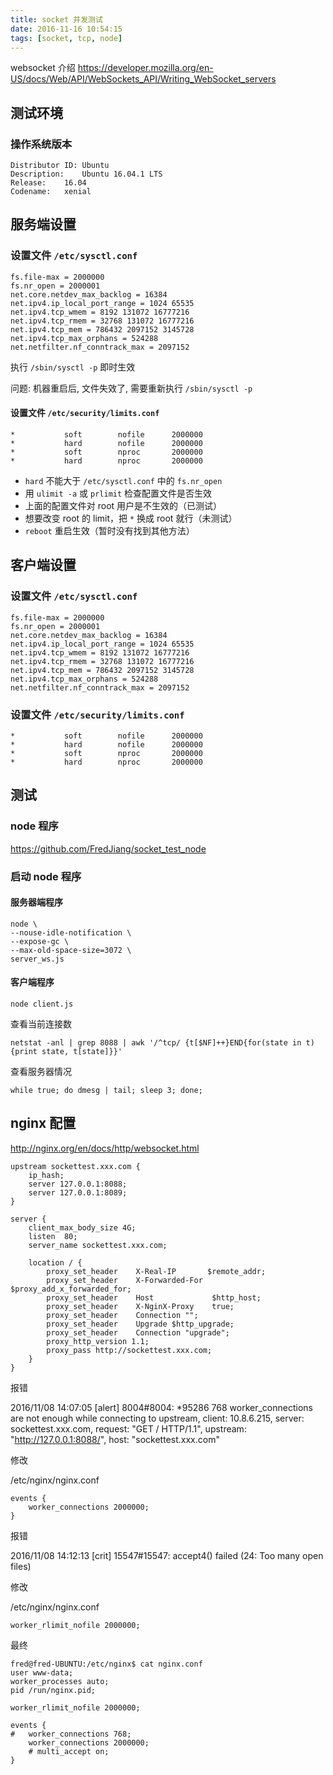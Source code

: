 ```yaml
---
title: socket 并发测试
date: 2016-11-16 10:54:15
tags: [socket, tcp, node]
---
```


websocket 介绍 <https://developer.mozilla.org/en-US/docs/Web/API/WebSockets_API/Writing_WebSocket_servers>

<!--more-->

## 测试环境

### 操作系统版本
	
```
Distributor ID:	Ubuntu
Description:	Ubuntu 16.04.1 LTS
Release:	16.04
Codename:	xenial
```


## 服务端设置

### 设置文件 `/etc/sysctl.conf`


```
fs.file-max = 2000000
fs.nr_open = 2000001
net.core.netdev_max_backlog = 16384
net.ipv4.ip_local_port_range = 1024 65535
net.ipv4.tcp_wmem = 8192 131072 16777216
net.ipv4.tcp_rmem = 32768 131072 16777216
net.ipv4.tcp_mem = 786432 2097152 3145728
net.ipv4.tcp_max_orphans = 524288
net.netfilter.nf_conntrack_max = 2097152
```

执行 `/sbin/sysctl -p` 即时生效

问题: 机器重启后, 文件失效了, 需要重新执行 `/sbin/sysctl -p`

#### 设置文件 `/etc/security/limits.conf`


```
*           soft        nofile      2000000
*           hard        nofile      2000000
*           soft        nproc       2000000
*           hard        nproc       2000000
```

* `hard` 不能大于 `/etc/sysctl.conf` 中的 `fs.nr_open`
* 用 `ulimit -a` 或 `prlimit` 检查配置文件是否生效
* 上面的配置文件对 root 用户是不生效的（已测试）
* 想要改变 root 的 limit，把 `*` 换成 root 就行（未测试）
* `reboot` 重启生效（暂时没有找到其他方法）

## 客户端设置

### 设置文件 `/etc/sysctl.conf`

```
fs.file-max = 2000000
fs.nr_open = 2000001
net.core.netdev_max_backlog = 16384
net.ipv4.ip_local_port_range = 1024 65535
net.ipv4.tcp_wmem = 8192 131072 16777216
net.ipv4.tcp_rmem = 32768 131072 16777216
net.ipv4.tcp_mem = 786432 2097152 3145728
net.ipv4.tcp_max_orphans = 524288
net.netfilter.nf_conntrack_max = 2097152
```

### 设置文件 `/etc/security/limits.conf`

```
*           soft        nofile      2000000
*           hard        nofile      2000000
*           soft        nproc       2000000
*           hard        nproc       2000000
```

## 测试
 
### node 程序

<https://github.com/FredJiang/socket_test_node>

### 启动 node 程序

#### 服务器端程序

```
node \
--nouse-idle-notification \
--expose-gc \
--max-old-space-size=3072 \
server_ws.js
```

#### 客户端程序

`node client.js`


查看当前连接数

`netstat -anl | grep 8088 | awk '/^tcp/ {t[$NF]++}END{for(state in t){print state, t[state]}}'`

查看服务器情况

`while true; do dmesg | tail; sleep 3; done;`

## nginx 配置

<http://nginx.org/en/docs/http/websocket.html>


```
upstream sockettest.xxx.com {
    ip_hash;
    server 127.0.0.1:8088;
    server 127.0.0.1:8089;
}

server {
    client_max_body_size 4G;
    listen  80;
    server_name sockettest.xxx.com;

    location / {
    	proxy_set_header    X-Real-IP		$remote_addr;
        proxy_set_header    X-Forwarded-For  $proxy_add_x_forwarded_for;
        proxy_set_header    Host             $http_host;
        proxy_set_header    X-NginX-Proxy    true;
        proxy_set_header    Connection "";
        proxy_set_header    Upgrade $http_upgrade;
        proxy_set_header    Connection "upgrade";
        proxy_http_version 1.1;
        proxy_pass http://sockettest.xxx.com;        
    }
}
```




报错

2016/11/08 14:07:05 [alert] 8004#8004: *95286 768 worker_connections are not enough while connecting to upstream, client: 10.8.6.215, server: sockettest.xxx.com, request: "GET / HTTP/1.1", upstream: "http://127.0.0.1:8088/", host: "sockettest.xxx.com"

修改

/etc/nginx/nginx.conf

```
events {
    worker_connections 2000000;
}
```

报错

2016/11/08 14:12:13 [crit] 15547#15547: accept4() failed (24: Too many open files)

修改

/etc/nginx/nginx.conf

`worker_rlimit_nofile 2000000;`


最终


```
fred@fred-UBUNTU:/etc/nginx$ cat nginx.conf 
user www-data;
worker_processes auto;
pid /run/nginx.pid;

worker_rlimit_nofile 2000000;

events {
#	worker_connections 768;
	worker_connections 2000000;
	# multi_accept on;
}
```